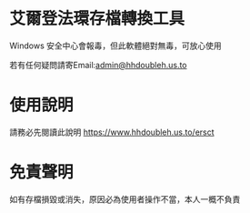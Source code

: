 # 艾爾登法環存檔轉換工具
Windows 安全中心會報毒，但此軟體絕對無毒，可放心使用

若有任何疑問請寄Email:admin@hhdoubleh.us.to
# 使用說明
請務必先閱讀此說明
https://www.hhdoubleh.us.to/ersct
# 免責聲明
如有存檔損毀或消失，原因必為使用者操作不當，本人一概不負責
